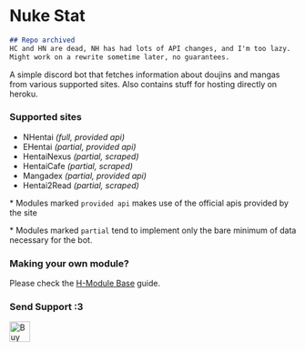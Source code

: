 # Nuke Stat

``` md
## Repo archived
HC and HN are dead, NH has had lots of API changes, and I'm too lazy.
Might work on a rewrite sometime later, no guarantees.
```

A simple discord bot that fetches information about doujins and mangas from various supported sites. Also contains stuff for hosting directly on heroku.

### Supported sites
- NHentai _(full, provided api)_
- EHentai _(partial, provided api)_
- HentaiNexus _(partial, scraped)_
- HentaiCafe _(partial, scraped)_
- Mangadex _(partial, provided api)_
- Hentai2Read _(partial, scraped)_

&#42; Modules marked `provided api` makes use of the official apis provided by the site

&#42; Modules marked `partial` tend to implement only the bare minimum of data necessary for the bot.

### Making your own module?
Please check the [H-Module Base](HModuleBase.md) guide.

### Send Support :3
<a href='https://ko-fi.com/X8X831J1L' target='_blank'><img height='36' style='border:0px;height:36px;' src='https://cdn.ko-fi.com/cdn/kofi1.png?v=2' border='0' alt='Buy Me a Coffee at ko-fi.com' /></a>